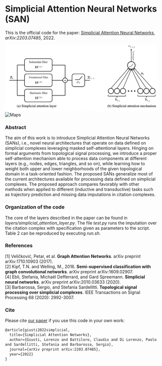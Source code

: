 # Simplicial Attention Neural Networks (SAN)

This is the official code for the paper:
[Simplicial Attention Neural Networks](https://arxiv.org/abs/2203.07485), *arXiv:2203.07485*, 2022.


![Architecture](https://github.com/lrnzgiusti/Simplicial-Attention-Networks/blob/main/assets/arch.png)
![Maps](https://github.com/lrnzgiusti/Simplicial-Attention-Networks/blob/main/assets/map.jpg)

### Abstract 

The aim of this work is to introduce Simplicial Attention Neural Networks (SANs), i.e., novel neural architectures that operate on data defined on simplicial complexes
leveraging masked self-attentional layers. Hinging on formal arguments from topological signal processing, we introduce a proper self-attention mechanism able
to process data components at different layers (e.g., nodes, edges, triangles, and so on), while learning how to weight both upper and lower neighborhoods of the given
topological domain in a task-oriented fashion. The proposed SANs generalize most of the current architectures available for processing data defined on simplicial
complexes. The proposed approach compares favorably with other methods when applied to different (inductive and transductive) tasks such as trajectory prediction
and missing data imputations in citation complexes.

### Organization of the code

The core of the layers described in the paper can be found in *layers/simplicial_attention_layer.py*. The file *test.py* runs the imputation over the citation complex with specification given as parameters to the script. Table 2 can be reproduced by executing *run.sh*.

### References

[1] Veličković, Petar, et al. **Graph Attention Networks**. arXiv preprint arXiv:1710.10903 (2017). <br>
[2] Kipf, T.N. and Welling, M., 2016. **Semi-supervised classification with graph convolutional networks**. arXiv preprint arXiv:1609.02907. <br>
[4] Ebli, Stefania, Michaël Defferrard, and Gard Spreemann. **Simplicial neural networks**. arXiv preprint arXiv:2010.03633 (2020). <br>
[3] Barbarossa, Sergio, and Stefania Sardellitti. **Topological signal processing over simplicial complexes**. IEEE Transactions on Signal Processing 68 (2020): 2992-3007.

### Cite

Please cite [our paper](https://arxiv.org/abs/2203.07485) if you use this code in your own work:
```
@article{giusti2022simplicial,
  title={Simplicial Attention Networks},
  author={Giusti, Lorenzo and Battiloro, Claudio and Di Lorenzo, Paolo and Sardellitti, Stefania and Barbarossa, Sergio},
  journal={arXiv preprint arXiv:2203.07485},
  year={2022}
}
```